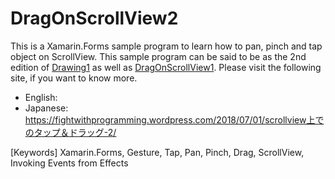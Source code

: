 # DragOnScrollView2

This is a Xamarin.Forms sample program to learn how to pan, pinch and tap object on ScrollView. This sample program can be said to be as the 2nd edition of [Drawing1](https://github.com/Arty-Kash/Drawing1) as well as [DragOnScrollView1](https://github.com/Arty-Kash/DragOnScrollView1). Please visit the following site, if you want to know more.

* English: 
* Japanese: https://fightwithprogramming.wordpress.com/2018/07/01/scrollview上でのタップ＆ドラッグ-2/

[Keywords] Xamarin.Forms, Gesture, Tap, Pan, Pinch, Drag, ScrollView, Invoking Events from Effects
